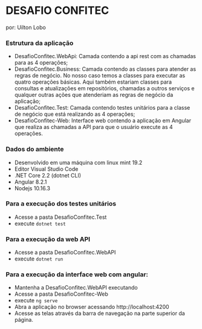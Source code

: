 # DESAFIO CONFITEC

por: Uilton Lobo

### Estrutura da aplicação

- DesafioConfitec.WebApi: Camada contendo a api rest com as chamadas para as 4 operações;
- DesafioConfitec.Business: Camada contendo as classes para atender as regras de negócio. No nosso caso temos a classes para executar as quatro operações básicas. Aqui também estariam classes para consultas e atualizações em repositórios, chamadas a outros serviços e qualquer outras ações que atenderiam as regras de negócio da aplicação;
- DesafioConfitec.Test: Camada contendo testes unitários para a classe de negócio que está realizando as 4 operações;
- DesafioConfitec-Web: Interface web contendo a aplicação em Angular que realiza as chamadas a API para que o usuário execute as 4 operações.

### Dados do ambiente

- Desenvolvido em uma máquina com linux mint 19.2
- Editor Visual Studio Code
- .NET Core 2.2 (dotnet CLI)
- Angular 8.2.1
- Nodejs 10.16.3

### Para a execução dos testes unitários

- Acesse a pasta DesafioConfitec.Test
- execute ```dotnet test```

### Para a execução da web API

- Acesse a pasta DesafioConfitec.WebAPI
- execute ```dotnet run```

### Para a execução da interface web com angular:

- Mantenha a DesafioConfitec.WebAPI executando
- Acesse a pasta DesafioConfitec-Web
- execute ```ng serve```
- Abra a aplicação no browser acessando http://localhost:4200
- Acesse as telas através da barra de navegação na parte superior da página.